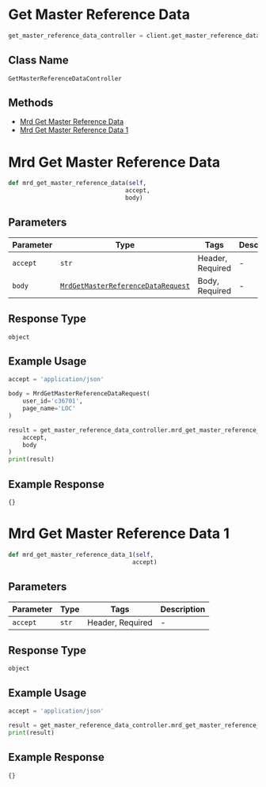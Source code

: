 # Get Master Reference Data

```python
get_master_reference_data_controller = client.get_master_reference_data
```

## Class Name

`GetMasterReferenceDataController`

## Methods

* [Mrd Get Master Reference Data](../../doc/controllers/get-master-reference-data.md#mrd-get-master-reference-data)
* [Mrd Get Master Reference Data 1](../../doc/controllers/get-master-reference-data.md#mrd-get-master-reference-data-1)


# Mrd Get Master Reference Data

```python
def mrd_get_master_reference_data(self,
                                 accept,
                                 body)
```

## Parameters

| Parameter | Type | Tags | Description |
|  --- | --- | --- | --- |
| `accept` | `str` | Header, Required | - |
| `body` | [`MrdGetMasterReferenceDataRequest`](../../doc/models/mrd-get-master-reference-data-request.md) | Body, Required | - |

## Response Type

`object`

## Example Usage

```python
accept = 'application/json'

body = MrdGetMasterReferenceDataRequest(
    user_id='c36701',
    page_name='LOC'
)

result = get_master_reference_data_controller.mrd_get_master_reference_data(
    accept,
    body
)
print(result)
```

## Example Response

```
{}
```


# Mrd Get Master Reference Data 1

```python
def mrd_get_master_reference_data_1(self,
                                   accept)
```

## Parameters

| Parameter | Type | Tags | Description |
|  --- | --- | --- | --- |
| `accept` | `str` | Header, Required | - |

## Response Type

`object`

## Example Usage

```python
accept = 'application/json'

result = get_master_reference_data_controller.mrd_get_master_reference_data_1(accept)
print(result)
```

## Example Response

```
{}
```

